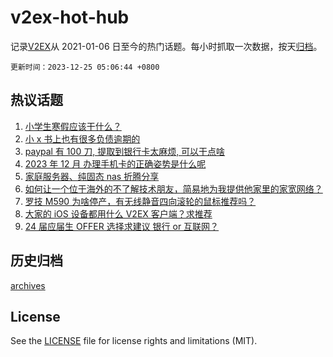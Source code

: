 # v2ex-hot-hub

 记录[V2EX](https://www.v2ex.com/)从 2021-01-06 日至今的热门话题。每小时抓取一次数据，按天[归档](archives)。

`更新时间：2023-12-25 05:06:44 +0800`

## 热议话题

1. [小学生寒假应该干什么？](https://www.v2ex.com/t/1002971)
1. [小 x 书上也有很多负债逾期的](https://www.v2ex.com/t/1002975)
1. [paypal 有 100 刀, 提取到银行卡太麻烦, 可以干点啥](https://www.v2ex.com/t/1002970)
1. [2023 年 12 月 办理手机卡的正确姿势是什么呢](https://www.v2ex.com/t/1002952)
1. [家庭服务器、纯固态 nas 折腾分享](https://www.v2ex.com/t/1003004)
1. [如何让一个位于海外的不了解技术朋友，简易地为我提供他家里的家宽网络？](https://www.v2ex.com/t/1003019)
1. [罗技 M590 为啥停产，有无线静音四向滚轮的鼠标推荐吗？](https://www.v2ex.com/t/1002947)
1. [大家的 iOS 设备都用什么 V2EX 客户端？求推荐](https://www.v2ex.com/t/1002963)
1. [24 届应届生 OFFER 选择求建议 银行 or 互联网？](https://www.v2ex.com/t/1003010)

## 历史归档

[archives](archives)

## License

See the [LICENSE](LICENSE) file for license rights and limitations (MIT).
